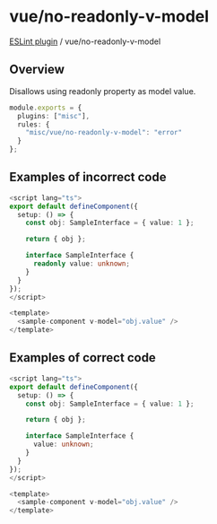 # vue/no-readonly-v-model

[ESLint plugin](https://ilyub.github.io/eslint-plugin-misc/) / vue/no-readonly-v-model

## Overview

Disallows using readonly property as model value.

```ts
module.exports = {
  plugins: ["misc"],
  rules: {
    "misc/vue/no-readonly-v-model": "error"
  }
};
```

## Examples of incorrect code

```ts
<script lang="ts">
export default defineComponent({
  setup: () => {
    const obj: SampleInterface = { value: 1 };

    return { obj };

    interface SampleInterface {
      readonly value: unknown;
    }
  }
});
</script>

<template>
  <sample-component v-model="obj.value" />
</template>
```

## Examples of correct code

```ts
<script lang="ts">
export default defineComponent({
  setup: () => {
    const obj: SampleInterface = { value: 1 };

    return { obj };

    interface SampleInterface {
      value: unknown;
    }
  }
});
</script>

<template>
  <sample-component v-model="obj.value" />
</template>
```